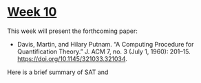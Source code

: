 # [Week 10](https://github.com/benbrastmckie/ModalHistory/tree/master?tab=readme-ov-file#week-10-programmatic-semantics-apr-14)

This week will present the forthcoming paper:

- Davis, Martin, and Hilary Putnam. “A Computing Procedure for Quantification Theory.” J. ACM 7, no. 3 (July 1, 1960): 201–15. https://doi.org/10.1145/321033.321034.

Here is a brief summary of SAT and 
